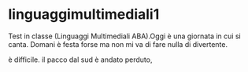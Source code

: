 # linguaggimultimediali1
Test in classe (Linguaggi Multimediali ABA).Oggi è una giornata in cui si canta.
Domani è festa forse ma non mi va di fare nulla di divertente.

è difficile. il pacco dal sud è andato perduto, 
